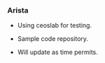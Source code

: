 ### Arista 

- Using ceoslab for testing. 

- Sample code repository.

- Will update as time permits.





